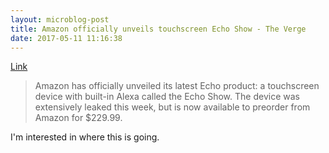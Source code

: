 ```yaml
---
layout: microblog-post
title: Amazon officially unveils touchscreen Echo Show - The Verge
date: 2017-05-11 11:16:38
---
```

[Link](https://www.theverge.com/circuitbreaker/2017/5/9/15590978/amazon-echo-show-touchscreen-price-release-date)

>Amazon has officially unveiled its latest Echo product: a touchscreen device with built-in Alexa called the Echo Show. The device was extensively leaked this week, but is now available to preorder from Amazon for $229.99.

I'm interested in where this is going. 

